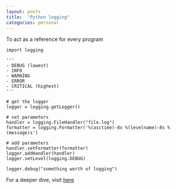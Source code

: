 ```yaml
---
layout: posts
title:  "Python logging"
categories: personal
---
```


To act as a reference for every program

```
import logging

'''
- DEBUG (lowest)
- INFO
- WARNING
- ERROR
- CRITICAL (highest)
'''

# get the logger
logger = logging.getLogger()

# set parameters
handler = logging.FileHandler("file.log")
formatter = logging.Formatter('%(asctime)-8s %(levelname)-8s %(message)s')

# add parameters
handler.setFormatter(formatter)
logger.addHandler(handler)
logger.setLevel(logging.DEBUG)

logger.debug("something worth of logging")
```

For a deeper dive, visit [here](https://docs.python.org/3/howto/logging.html#logging-basic-tutorial)
